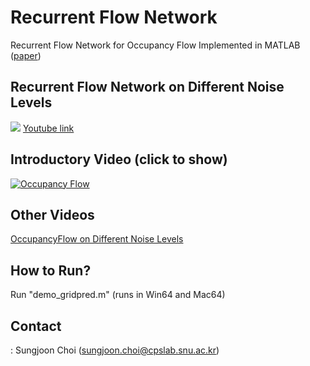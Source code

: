 # Recurrent Flow Network
Recurrent Flow Network for Occupancy Flow Implemented in MATLAB ([paper](http://cpslab.snu.ac.kr/publications/papers/2016_IROS_OccFlow.pdf))

## Recurrent Flow Network on Different Noise Levels
![](http://i.giphy.com/Nb6zNTTtnrmqA.gif)
[Youtube link](https://www.youtube.com/watch?v=twR3wYjwLrM)

## Introductory Video (click to show)
[![Occupancy Flow](http://img.youtube.com/vi/bWx6_HEHkSI/0.jpg)](https://www.youtube.com/watch?v=bWx6_HEHkSI "Everything Is AWESOME")

## Other Videos
[OccupancyFlow on Different Noise Levels](https://www.youtube.com/playlist?list=PLtWMojn4UVnyP3HTiRFBxGbZ6lShB16E7)

## How to Run?
Run "demo_gridpred.m" 
(runs in Win64 and Mac64)

## Contact
: Sungjoon Choi (sungjoon.choi@cpslab.snu.ac.kr)
